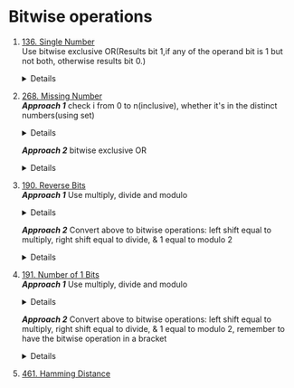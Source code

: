 # Bitwise operations
1. [136. Single Number](https://leetcode.com/problems/single-number)  
    Use bitwise exclusive OR(Results bit 1,if any of the operand bit is 1 but not both, otherwise results bit 0.)
    <details>

      ```python
      def singleNumber(self, nums: List[int]) -> int:
          result = 0
          for n in nums:
              result ^= n
          return result      
      ```
    </details>
1. [268. Missing Number](https://leetcode.com/problems/missing-number)  
   ***Approach 1*** check i from 0 to n(inclusive), whether it's in the distinct numbers(using set)
    <details>

      ```python
        def missingNumber(self, nums: List[int]) -> int:
            distinctNums = set(nums)
            for i in range(len(nums) + 1):
                if i not in distinctNums:
                    return i         
      ```
    </details>
    
   ***Approach 2*** bitwise exclusive OR  
    <details>

      ```python
        def missingNumber(self, nums: List[int]) -> int:
            result = len(nums)
            for i, n in enumerate(nums):
                result ^= i ^ n
            
            return result        
      ```
    </details>
1. [190. Reverse Bits](https://leetcode.com/problems/reverse-bits)  
   ***Approach 1*** Use multiply, divide and modulo
    <details>

      ```python
        def reverseBits(self, n: int) -> int:
            result = 0
            for _ in range(32):
                result = result * 2 + n % 2
                n //= 2
            
            return result         
      ```
    </details>
    
   ***Approach 2*** Convert above to bitwise operations: left shift equal to multiply, right shift equal to divide, & 1 equal to modulo 2
    <details>

      ```python
        def reverseBits(self, n: int) -> int:
            result = 0
            for _ in range(32):
                result = (result << 1) + (n & 1)
                n >>= 1
            
            return result      
      ```
    </details>

1. [191. Number of 1 Bits](https://leetcode.com/problems/number-of-1-bits)  
   ***Approach 1*** Use multiply, divide and modulo
    <details>

      ```python
        def hammingWeight(self, n: int) -> int:
            result = 0
            while n != 0:
                result += n % 2
                n //= 2
            
            return result        
      ```
    </details>
    
   ***Approach 2*** Convert above to bitwise operations: left shift equal to multiply, right shift equal to divide, & 1 equal to modulo 2, remember to have the bitwise operation in a bracket
    <details>

      ```python
            result = 0
            while n != 0:
                result += (n & 1)
                n >>= 1
            
            return result    
      ```
    </details>
1. [461. Hamming Distance](https://leetcode.com/problems/hamming-distance)
    

